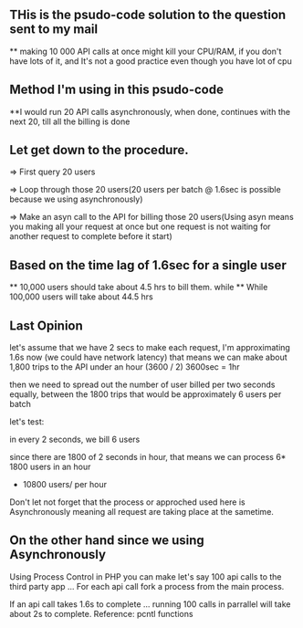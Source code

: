 ## THis is the psudo-code solution to the question sent to my mail

** making 10 000 API calls at once might kill your CPU/RAM, if you don't have lots of it, and It's not a good practice even though you have lot of cpu

## Method I'm using in this psudo-code
**I would run 20 API calls asynchronously, when done, continues with the next 20, till all the billing is done

## Let get down to the procedure.

=> First query 20 users

=> Loop through those 20 users(20 users per batch @ 1.6sec is possible because we using asynchronously)

=> Make an asyn call to the API for billing those 20 users(Using asyn means you making all your request at once but one request is not waiting for another request to complete before it start)


##  Based on the time lag of 1.6sec for a single user
**  10,000 users should take about 4.5 hrs to bill them. while
** While 100,000 users will take about 44.5 hrs

## Last Opinion

let's assume that we have 2 secs to make each request, I'm approximating 1.6s now (we could have network latency)
that means we can make about 1,800 trips to the API  under an hour (3600 / 2) 3600sec = 1hr

then we need to spread out the number of user billed per two seconds equally, between the 1800 trips
that would be approximately 6 users per batch

let's test:

in every 2 seconds, we bill 6 users

since there are 1800 of 2 seconds in hour, that means we can process 6* 1800 users in an hour 
+ 10800 users/ per hour

Don't let not forget that the process or approched used here is Asynchronously meaning all request are taking place at the sametime.

## On the other hand since we using Asynchronously

Using Process Control in PHP you can make let's say 100 api calls to the third party app ... For each api call fork a process from the main process. 

If an api call takes 1.6s to complete ... running 100 calls in parrallel will take about 2s to complete. Reference: pcntl functions
